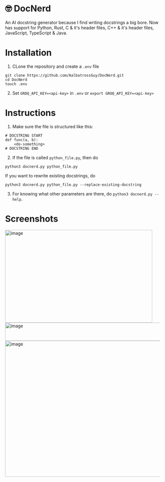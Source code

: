 # 🤓 DocNerd
An AI docstring generator because I find writing docstrings a big bore. Now has support for Python, Rust, C & it's header files, C++ & it's header files, JavaScript, TypeScript & Java.

# Installation
1. CLone the repository and create a `.env` file
```
git clone https://github.com/AalbatrossGuy/DocNerd.git
cd DocNerd
touch .env
```
2. Set `GROQ_API_KEY=<api-key>` in `.env` or `export GROQ_API_KEY=<api-key>`

# Instructions
1. Make sure the file is structured like this:
```python3
# DOCSTRING START
def func(a, b):
    <do-something>
# DOCSTRING END
```
2. If the file is called `python_file.py`, then do
```
python3 docnerd.py python_file.py
```
If you want to rewrite existing docstrings, do
```
python3 docnerd.py python_file.py --replace-existing-docstring
```
3. For knowing what other parameters are there, do `python3 docnerd.py --help`.

# Screenshots
<img width="479" height="302" alt="image" src="https://github.com/user-attachments/assets/927d796d-76f2-4ccc-9239-806c1a6ca6cc" /><br>
<img width="691" height="59" alt="image" src="https://github.com/user-attachments/assets/0c31d5ab-3d61-4641-bdf7-08b8c567541b" /><br>
<img width="532" height="443" alt="image" src="https://github.com/user-attachments/assets/3cb24bcf-fcc5-4582-92a7-0bb9282c6506" />
